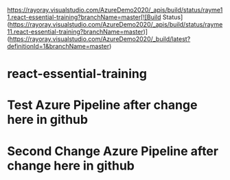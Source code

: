 https://rayoray.visualstudio.com/AzureDemo2020/_apis/build/status/rayme11.react-essential-training?branchName=master[![Build Status](https://rayoray.visualstudio.com/AzureDemo2020/_apis/build/status/rayme11.react-essential-training?branchName=master)](https://rayoray.visualstudio.com/AzureDemo2020/_build/latest?definitionId=1&branchName=master)

# react-essential-training

# Test Azure Pipeline after change here in github

# Second Change Azure Pipeline after change here in github

